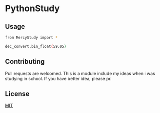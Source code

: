 # PythonStudy
## Usage
```bash
from MercyStudy import *

dec_convert.bin_float(59.05)
```


## Contributing
Pull requests are welcomed. This is a module include my ideas when i was studying in school. If you have better idea, please pr.


## License
[MIT](https://choosealicense.com/licenses/mit/)
